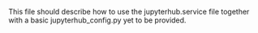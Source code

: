 This file should describe how to use the jupyterhub.service file together with a
basic jupyterhub_config.py yet to be provided.
